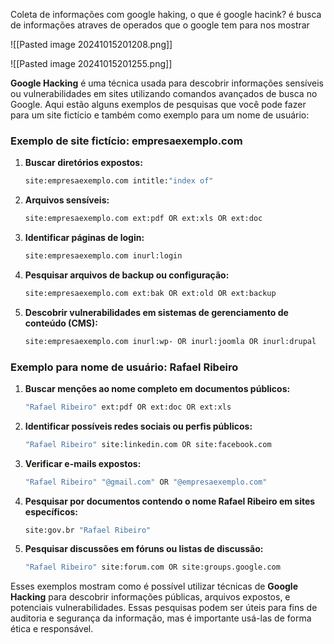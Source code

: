 Coleta de informações com google haking, o que é google hacink? é busca de informações atraves de operados que o google tem para nos mostrar

![[Pasted image 20241015201208.png]]

![[Pasted image 20241015201255.png]]

**Google Hacking** é uma técnica usada para descobrir informações sensíveis ou vulnerabilidades em sites utilizando comandos avançados de busca no Google. Aqui estão alguns exemplos de pesquisas que você pode fazer para um site fictício e também como exemplo para um nome de usuário:

### Exemplo de site fictício: **empresaexemplo.com**

1. **Buscar diretórios expostos:**
   ```bash
   site:empresaexemplo.com intitle:"index of"
   ```

2. **Arquivos sensíveis:**
   ```bash
   site:empresaexemplo.com ext:pdf OR ext:xls OR ext:doc
   ```

3. **Identificar páginas de login:**
   ```bash
   site:empresaexemplo.com inurl:login
   ```

4. **Pesquisar arquivos de backup ou configuração:**
   ```bash
   site:empresaexemplo.com ext:bak OR ext:old OR ext:backup
   ```

5. **Descobrir vulnerabilidades em sistemas de gerenciamento de conteúdo (CMS):**
   ```bash
   site:empresaexemplo.com inurl:wp- OR inurl:joomla OR inurl:drupal
   ```

### Exemplo para nome de usuário: **Rafael Ribeiro**

1. **Buscar menções ao nome completo em documentos públicos:**
   ```bash
   "Rafael Ribeiro" ext:pdf OR ext:doc OR ext:xls
   ```

2. **Identificar possíveis redes sociais ou perfis públicos:**
   ```bash
   "Rafael Ribeiro" site:linkedin.com OR site:facebook.com
   ```

3. **Verificar e-mails expostos:**
   ```bash
   "Rafael Ribeiro" "@gmail.com" OR "@empresaexemplo.com"
   ```

4. **Pesquisar por documentos contendo o nome Rafael Ribeiro em sites específicos:**
   ```bash
   site:gov.br "Rafael Ribeiro"
   ```

5. **Pesquisar discussões em fóruns ou listas de discussão:**
   ```bash
   "Rafael Ribeiro" site:forum.com OR site:groups.google.com
   ```

Esses exemplos mostram como é possível utilizar técnicas de **Google Hacking** para descobrir informações públicas, arquivos expostos, e potenciais vulnerabilidades. Essas pesquisas podem ser úteis para fins de auditoria e segurança da informação, mas é importante usá-las de forma ética e responsável.